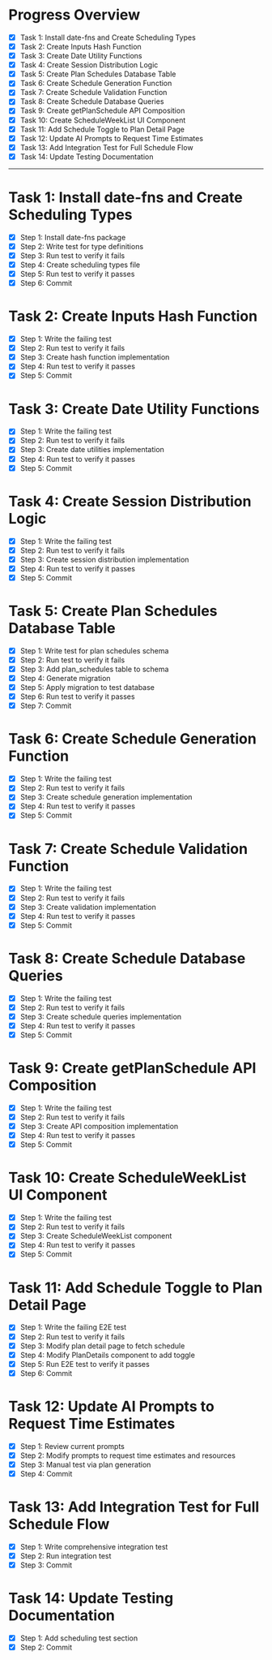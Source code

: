 # Progress Overview

- [x] Task 1: Install date-fns and Create Scheduling Types
- [x] Task 2: Create Inputs Hash Function
- [x] Task 3: Create Date Utility Functions
- [x] Task 4: Create Session Distribution Logic
- [x] Task 5: Create Plan Schedules Database Table
- [x] Task 6: Create Schedule Generation Function
- [x] Task 7: Create Schedule Validation Function
- [x] Task 8: Create Schedule Database Queries
- [x] Task 9: Create getPlanSchedule API Composition
- [x] Task 10: Create ScheduleWeekList UI Component
- [x] Task 11: Add Schedule Toggle to Plan Detail Page
- [x] Task 12: Update AI Prompts to Request Time Estimates
- [x] Task 13: Add Integration Test for Full Schedule Flow
- [x] Task 14: Update Testing Documentation

---

# Task 1: Install date-fns and Create Scheduling Types

- [x] Step 1: Install date-fns package
- [x] Step 2: Write test for type definitions
- [x] Step 3: Run test to verify it fails
- [x] Step 4: Create scheduling types file
- [x] Step 5: Run test to verify it passes
- [x] Step 6: Commit

# Task 2: Create Inputs Hash Function

- [x] Step 1: Write the failing test
- [x] Step 2: Run test to verify it fails
- [x] Step 3: Create hash function implementation
- [x] Step 4: Run test to verify it passes
- [x] Step 5: Commit

# Task 3: Create Date Utility Functions

- [x] Step 1: Write the failing test
- [x] Step 2: Run test to verify it fails
- [x] Step 3: Create date utilities implementation
- [x] Step 4: Run test to verify it passes
- [x] Step 5: Commit

# Task 4: Create Session Distribution Logic

- [x] Step 1: Write the failing test
- [x] Step 2: Run test to verify it fails
- [x] Step 3: Create session distribution implementation
- [x] Step 4: Run test to verify it passes
- [x] Step 5: Commit

# Task 5: Create Plan Schedules Database Table

- [x] Step 1: Write test for plan schedules schema
- [x] Step 2: Run test to verify it fails
- [x] Step 3: Add plan_schedules table to schema
- [x] Step 4: Generate migration
- [x] Step 5: Apply migration to test database
- [x] Step 6: Run test to verify it passes
- [x] Step 7: Commit

# Task 6: Create Schedule Generation Function

- [x] Step 1: Write the failing test
- [x] Step 2: Run test to verify it fails
- [x] Step 3: Create schedule generation implementation
- [x] Step 4: Run test to verify it passes
- [x] Step 5: Commit

# Task 7: Create Schedule Validation Function

- [x] Step 1: Write the failing test
- [x] Step 2: Run test to verify it fails
- [x] Step 3: Create validation implementation
- [x] Step 4: Run test to verify it passes
- [x] Step 5: Commit

# Task 8: Create Schedule Database Queries

- [x] Step 1: Write the failing test
- [x] Step 2: Run test to verify it fails
- [x] Step 3: Create schedule queries implementation
- [x] Step 4: Run test to verify it passes
- [x] Step 5: Commit

# Task 9: Create getPlanSchedule API Composition

- [x] Step 1: Write the failing test
- [x] Step 2: Run test to verify it fails
- [x] Step 3: Create API composition implementation
- [x] Step 4: Run test to verify it passes
- [x] Step 5: Commit

# Task 10: Create ScheduleWeekList UI Component

- [x] Step 1: Write the failing test
- [x] Step 2: Run test to verify it fails
- [x] Step 3: Create ScheduleWeekList component
- [x] Step 4: Run test to verify it passes
- [x] Step 5: Commit

# Task 11: Add Schedule Toggle to Plan Detail Page

- [x] Step 1: Write the failing E2E test
- [x] Step 2: Run test to verify it fails
- [x] Step 3: Modify plan detail page to fetch schedule
- [x] Step 4: Modify PlanDetails component to add toggle
- [x] Step 5: Run E2E test to verify it passes
- [x] Step 6: Commit

# Task 12: Update AI Prompts to Request Time Estimates

- [x] Step 1: Review current prompts
- [x] Step 2: Modify prompts to request time estimates and resources
- [x] Step 3: Manual test via plan generation
- [x] Step 4: Commit

# Task 13: Add Integration Test for Full Schedule Flow

- [x] Step 1: Write comprehensive integration test
- [x] Step 2: Run integration test
- [x] Step 3: Commit

# Task 14: Update Testing Documentation

- [x] Step 1: Add scheduling test section
- [x] Step 2: Commit
